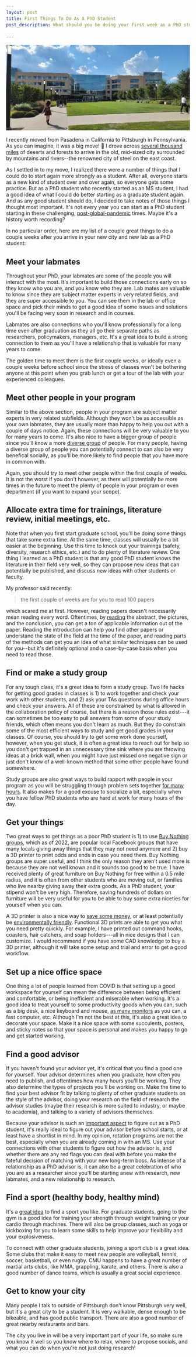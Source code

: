 ```yaml
---
layout: post
title: First Things To Do As A PhD Student
post_description: What should you be doing your first week as a PhD student? Your first month? I put some thought into these questions as I experienced life as a beginning PhD student firsthand! 

---
```


![Picture of Tepper School at CMU](/images/tepper-min.jpg)

I recently moved from Pasadena in California to Pittsburgh in Pennsylvania. As you can imagine, it was a big move! 🚙 I drove across [several thousand miles](https://www.google.com/maps/dir/pasadena+ca/houston+tx/New+Orleans,+LA/Nashville,+TN/Pittsburgh,+PA/@34.6037775,-108.0709812,5z/data=!3m1!4b1!4m32!4m31!1m5!1m1!1s0x80c2c2dc38330b51:0x52b41161ad18f4a!2m2!1d-118.1445155!2d34.1477849!1m5!1m1!1s0x8640b8b4488d8501:0xca0d02def365053b!2m2!1d-95.3698028!2d29.7604267!1m5!1m1!1s0x8620a454b2118265:0xdb065be85e22d3b4!2m2!1d-90.0715323!2d29.9510658!1m5!1m1!1s0x8864ec3213eb903d:0x7d3fb9d0a1e9daa0!2m2!1d-86.7816016!2d36.1626638!1m5!1m1!1s0x8834f16f48068503:0x8df915a15aa21b34!2m2!1d-79.9958864!2d40.4406248!3e0) of deserts and forests to arrive in the old, mid-sized city surrounded by mountains and rivers--the renowned city of steel on the east coast. 

As I settled in to my move, I realized there were a number of things that I could do to start again more strongly as a student. After all, everyone starts as a new kind of student over and over again, so everyone gets some practice. But as a PhD student who recently started as an MS student, I had a good idea of what I could do better starting as a graduate student again. And as any good student should do, I decided to take notes of those things I thought most important. It's not every year you can start as a PhD student starting in these challenging, [post-global-pandemic](https://en.wikipedia.org/wiki/COVID-19) times. Maybe it's a history worth recording?

In no particular order, here are my list of a couple great things to do a couple weeks after you arrive in your new city and new lab as a PhD student:

## Meet your labmates 

Throughout your PhD, your labmates are some of the people you will interact with the most. It's important to build those connections early on so they know who you are, and you know who they are. Lab mates are valuable to know since they are subject matter experts in very related fields, and they are super accessible to you. You can see them in the lab or office space and pick their minds to get a good idea of some issues and solutions you'll be facing very soon in research and in courses. 

Labmates are also connections who you'll know professionally for a long time even after graduation as they all go their separate paths as researchers, policymakers, managers, etc. It's a great idea to build a strong connection to them as you'll have a relationship that is valuable for many years to come. 

The golden time to meet them is the first couple weeks, or ideally even a couple weeks before school since the stress of classes won't be bothering anyone at this point when you grab lunch or get a tour of the lab with your experienced colleagues.

## Meet other people in your program

Similar to the above section, people in your program are subject matter experts in very related subfields. Although they won't be as accessible as your own labmates, they are usually more than happy to help you out with a couple of days notice. Again, these connections will be very valuable to you for many years to come. It's also nice to have a bigger group of people since you'll know a more [diverse group](https://hbr.org/2020/11/getting-serious-about-diversity-enough-already-with-the-business-case) of people. For many people, having a diverse group of people you can potentially connect to can also be very benefical socially, as you'll be more likely to find people that you have more in common with.

Again, you should try to meet other people within the first couple of weeks. It is not the worst if you don't however, as there will potentially be more times in the future to meet the plenty of people in your program or even department (if you want to expand your scope). 

## Allocate extra time for trainings, literature review, initial meetings, etc.

Note that when you first start graduate school, you'll be doing some things that take some extra time. At the same time, classes will usually be a bit easier at the beginning. Use this time to knock out your trainings (safety, diversity, research ethics, etc.) and to do plenty of literature review. One thing I learned as a PhD student is that any good PhD student knows the literature in their field very well, so they can propose new ideas that can potentially be published, and discuss new ideas with other students or faculty. 

My professor said recently: 

> the first couple of weeks are for you to read 100 papers

which scared me at first. However, reading papers doesn't necessarily mean reading every word. Oftentimes, by [reading](https://web.stanford.edu/class/ee384m/Handouts/HowtoReadPaper.pdf) the abstract, the pictures, and the conclusion, you can get a ton of applicable information out of the paper. Reading the introduction can help you find other papers or understand the state of the field at the time of the paper, and reading parts of the methods can get you an idea of what similar techniques can be used for you--but it's definitely optional and a case-by-case basis when you need to read those. 

## Find or make a study group

For any tough class, it's a great idea to form a study group. Two life hacks for getting good grades in classes is 1) to work together and check your work with other students, and 2) ask your TAs questions during office hours and check your answers. All of these are constrained by what is allowed in the collaboration policy of course, but there is a reason those rules exist---it can sometimes be too easy to pull answers from some of your study friends, which often means you don't learn as much. But they do constrain some of the most efficient ways to study and get good grades in your classes. Of course, you should try to get some work done yourself, however, when you get stuck, it is often a great idea to reach out for help so you don't get trapped in an unnecessary time sink where you are throwing ideas at a brick wall, when you might have just missed one negative sign or just don't know of a well-known method that some other people have found somewhere. 

Study groups are also great ways to build rapport with people in your program as you will be struggling through problem sets together [for many hours](https://productiveclub.com/mere-exposure-effect/). It also makes for a good excuse to socialize a bit, especially when you have fellow PhD students who are hard at work for many hours of the day. 

## Get your things

Two great ways to get things as a poor PhD student is 1) to use [Buy Nothing groups](https://fortune.com/2021/07/30/buy-nothing-facebook-group-pandemic-gift-economy-free-stuff/), which as of 2022, are popular local Facebook groups that have many locals giving away things that they may not need anymore and 2) buy a 3D printer to print odds and ends in case you need them. Buy Nothing groups are super useful, and I think the only reason they aren't used more is because they are not well known and it sounds too good to be true. I have received plenty of great furniture on Buy Nothing for free within a 0.5 mile radius, and it is often from other students who are moving out, or families who live nearby giving away their extra goods. As a PhD student, your stipend won't be very high. Therefore, saving hundreds of dollars on furniture will be very useful for you to be able to buy some extra niceties for yourself when you can.

A 3D printer is also a nice way to [save some money](https://3dprinterly.com/can-a-3d-printer-pay-for-itself-real-examples/), or at least potentially be [environmentally friendly](https://www.sciencedirect.com/science/article/pii/S2666412721000131). Functional 3D prints are able to get you what you need pretty quickly. For example, I have printed out command hooks, coasters, hair catchers, and soap holders---all in nice designs that I can customize. I would recommend if you have some CAD knowledge to buy a 3D printer, although it will take some setup and trial and error to get a good workflow. 

## Set up a nice office space

One thing a lot of people learned from COVID is that setting up a good workspace for yourself can mean the difference between being efficient and comfortable, or being inefficient and miserable when working. It's a good idea to treat yourself to some productivity goods when you can, such as a big desk, a nice keyboard and mouse, [as many monitors](https://www.techradar.com/news/how-multiple-monitors-can-boost-productivity) as you can, a fast computer, etc. Although I'm not the best at this, it's also a great idea to decorate your space. Make it a nice space with some succulents, posters, and sticky notes so that your space is personal and makes you happy to go and get started working. 

## Find a good advisor

If you haven't found your advisor yet, it's critical that you find a good one for yourself. Your advisor determines when you graduate, how often you need to publish, and oftentimes how many hours you'll be working. They also determine the types of projects you'll be working on. Make the time to find your best advisor fit by talking to plenty of other graduate students on the style of the advisor, doing your research on the field of research the advisor studies (maybe their research is more suited to industry, or maybe to academia), and talking to a variety of advisors themselves. 

Because your advisor is such an [important aspect](https://www.sciencedirect.com/science/article/pii/S0048733322000853?via%3Dihub) to figure out as a PhD student, it's really ideal to figure out your advisor before school starts, or at least have a shortlist in mind. In my opinion, rotation programs are not the best, especially when you are already coming in with an MS. Use your connections with other students to figure out how the advisor is, and whether there are any red flags you can deal with before you make the fateful decision of matching with your new long-term boss. As intense of a relationship as a PhD advisor is, it can also be a great celebration of who you are as a researcher since you'll be starting anew with research, new labmates, and a new relationship to research. 

## Find a sport (healthy body, healthy mind)

It's a [great idea](https://www.health.harvard.edu/blog/regular-exercise-changes-brain-improve-memory-thinking-skills-201404097110) to find a sport you like. For graduate students, going to the gym is a good idea for training your strength through weight training or your cardio through machines. There will also be group classes, such as yoga or kickboxing for you to learn some skills to help improve your flexibility and your explosiveness. 

To connect with other graduate students, joining a sport club is a great idea. Some clubs that make it easy to meet new people are volleyball, tennis, soccer, basketball, or even rugby. CMU happens to have a great number of martial arts clubs, like MMA, grappling, karate, and others. There is also a good number of dance teams, which is usually a great social experience.

## Get to know your city

Many people I talk to outside of Pittsburgh don't know Pittsburgh very well, but it's a great city to be a student. It is very walkable, dense enough to be bikeable, and has good public transport. There are also a good number of great nearby restaurants and bars. 

The city you live in will be a very important part of your life, so make sure you know it well so you know where to relax, where to propose socials, and what you can do when you're not just doing research!
